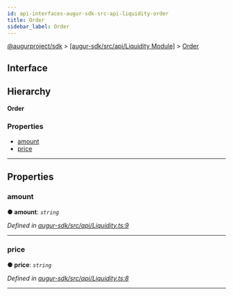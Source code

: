 ```yaml
---
id: api-interfaces-augur-sdk-src-api-liquidity-order
title: Order
sidebar_label: Order
---
```


[@augurproject/sdk](api-readme.md) > [[augur-sdk/src/api/Liquidity Module]](api-modules-augur-sdk-src-api-liquidity-module.md) > [Order](api-interfaces-augur-sdk-src-api-liquidity-order.md)

## Interface

## Hierarchy

**Order**

### Properties

* [amount](api-interfaces-augur-sdk-src-api-liquidity-order.md#amount)
* [price](api-interfaces-augur-sdk-src-api-liquidity-order.md#price)

---

## Properties

<a id="amount"></a>

###  amount

**● amount**: *`string`*

*Defined in [augur-sdk/src/api/Liquidity.ts:9](https://github.com/AugurProject/augur/blob/3727cd4ec9/packages/augur-sdk/src/api/Liquidity.ts#L9)*

___
<a id="price"></a>

###  price

**● price**: *`string`*

*Defined in [augur-sdk/src/api/Liquidity.ts:8](https://github.com/AugurProject/augur/blob/3727cd4ec9/packages/augur-sdk/src/api/Liquidity.ts#L8)*

___

